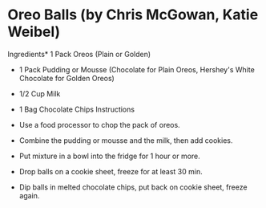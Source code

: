 # Oreo Balls (by Chris McGowan, Katie Weibel)

Ingredients* 1 Pack Oreos (Plain or Golden) 
* 1 Pack Pudding or Mousse (Chocolate for Plain Oreos, Hershey's White Chocolate for Golden Oreos) 
* 1/2 Cup Milk 
* 1 Bag Chocolate Chips
Instructions

* Use a food processor to chop the pack of oreos. 
* Combine the pudding or mousse and the milk, then add cookies. 
* Put mixture in a bowl into the fridge for 1 hour or more. 
* Drop balls on a cookie sheet, freeze for at least 30 min. 
* Dip balls in melted chocolate chips, put back on cookie sheet, freeze again.
